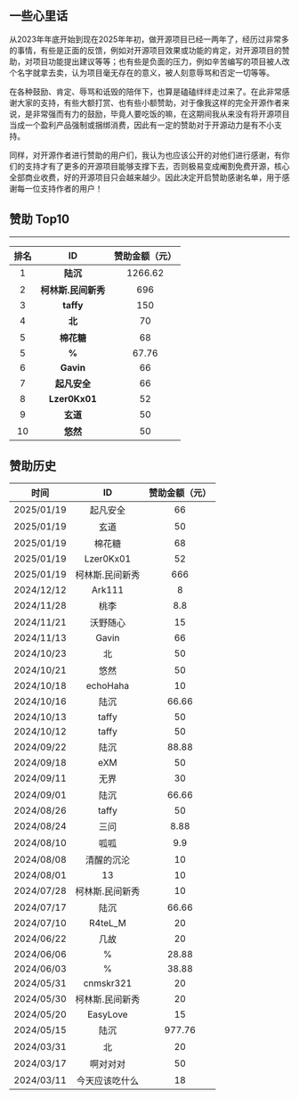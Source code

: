 ## 一些心里话
从2023年年底开始到现在2025年年初，做开源项目已经一两年了，经历过非常多的事情，有些是正面的反馈，例如对开源项目效果或功能的肯定，对开源项目的赞助，对项目功能提出建议等等；也有些是负面的压力，例如辛苦编写的项目被人改个名字就拿去卖，认为项目毫无存在的意义，被人刻意辱骂和否定一切等等。

在各种鼓励、肯定、辱骂和诋毁的陪伴下，也算是磕磕绊绊走过来了。在此非常感谢大家的支持，有些大额打赏、也有些小额赞助，对于像我这样的完全开源作者来说，是非常强而有力的鼓励，毕竟人要吃饭的嘛，在这期间我从来没有将开源项目当成一个盈利产品强制或捆绑消费，因此有一定的赞助对于开源动力是有不小支持。

同样，对开源作者进行赞助的用户们，我认为也应该公开的对他们进行感谢，有你们的支持才有了更多的开源项目能够支撑下去，否则极易变成阉割免费开源，核心全部商业收费，好的开源项目只会越来越少。因此决定开启赞助感谢名单，用于感谢每一位支持作者的用户！

## 赞助 Top10

------



| 排名 |  ID  | 赞助金额（元） |
| :--: | :--: | :------------: |
|  1   |      **陆沉**       |    1266.62     |
|  2   | **柯林斯.民间新秀** |      696       |
|  3   |      **taffy**      |      150       |
|  4   |       **北**        |       70       |
|  5   |     **棉花糖**      |       68       |
|  5   |        **%**        |     67.76      |
|  6   |      **Gavin**      |       66       |
|  7   |    **起凡安全**     |       66       |
|  8   |    **Lzer0Kx01**    |       52       |
|  9   |      **玄道**       |       50       |
|  10  |      **悠然**       |       50       |

## 赞助历史

|    时间    |       ID        | 赞助金额（元） |
| :--------: | :-------------: | :------------: |
| 2025/01/19 |    起凡安全     |       66       |
| 2025/01/19 |      玄道       |       50       |
| 2025/01/19 |     棉花糖      |       68       |
| 2025/01/19 |    Lzer0Kx01    |       52       |
| 2025/01/19 | 柯林斯.民间新秀 |      666       |
| 2024/12/12 |     Ark111      |       8        |
| 2024/11/28 |      桃李       |      8.8       |
| 2024/11/21 |    沃野随心     |       15       |
| 2024/11/13 |      Gavin      |       66       |
| 2024/10/23 |       北        |       50       |
| 2024/10/21 |      悠然       |       50       |
| 2024/10/18 |    echoHaha     |       10       |
| 2024/10/16 |      陆沉       |     66.66      |
| 2024/10/13 |      taffy      |       50       |
| 2024/10/12 |      taffy      |       50       |
| 2024/09/22 |      陆沉       |     88.88      |
| 2024/09/18 |       eXM       |       50       |
| 2024/09/11 |      无界       |       30       |
| 2024/09/01 |      陆沉       |     66.66      |
| 2024/08/26 |      taffy      |       50       |
| 2024/08/24 |      三问       |      8.88      |
| 2024/08/10 |      呱呱       |      9.9       |
| 2024/08/08 |   清醒的沉沦    |       10       |
| 2024/08/01 |       13        |       10       |
| 2024/07/28 | 柯林斯.民间新秀 |       10       |
| 2024/07/17 |      陆沉       |     66.66      |
| 2024/07/10 |     R4teL_M     |       20       |
| 2024/06/22 |      几故       |       20       |
| 2024/06/06 |        %        |     28.88      |
| 2024/06/03 |        %        |     38.88      |
| 2024/05/31 |    cnmskr321    |       20       |
| 2024/05/30 | 柯林斯.民间新秀 |       20       |
| 2024/05/20 |    EasyLove     |       15       |
| 2024/05/15 |      陆沉       |     977.76     |
| 2024/03/31 |       北        |       20       |
| 2024/03/17 |    啊对对对     |       50       |
| 2024/03/11 | 今天应该吃什么  |       18       |
